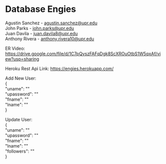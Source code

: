 # Database Engies
Agustin Sanchez - agustin.sanchez@upr.edu  
John Parks - john.parks@upr.edu  
Juan Davila - juan.davila8@upr.edu  
Anthony Rivera - anthony.rivera10@upr.edu  

ER Video: https://drive.google.com/file/d/1C7pQvszFAFqDgk8ScXROuOtbS1W5qxAf/view?usp=sharing

Heroku Rest Api Link: https://engies.herokuapp.com/

Add New User:  
{  
  "uname": ""  
  "upassword": ""  
  "fname": ""  
  "lname": ""  
}  

Update User:  
{  
  "uname": ""  
  "upassword": ""  
  "fname": ""  
  "lname": ""  
  "followers": ""  
}  

